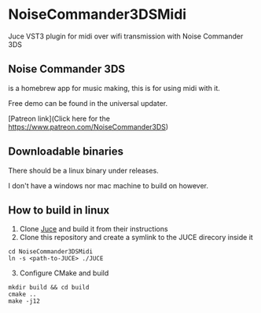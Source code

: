 # NoiseCommander3DSMidi
Juce VST3 plugin for midi over wifi transmission with Noise Commander 3DS

## Noise Commander 3DS
is a homebrew app for music making, this is for using midi with it.

Free demo can be found in the universal updater.

[Patreon link](Click here for the https://www.patreon.com/NoiseCommander3DS)

## Downloadable binaries
There should be a linux binary under releases.

I don't have a windows nor mac machine to build on however.

## How to build in linux

1. Clone [Juce](https://github.com/juce-framework/JUCE) and build it from their instructions
2. Clone this repository and create a symlink to the JUCE direcory inside it

```
cd NoiseCommander3DSMidi
ln -s <path-to-JUCE> ./JUCE
```

3. Configure CMake and build

```
mkdir build && cd build
cmake ..
make -j12
```
